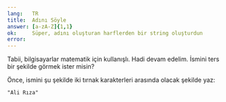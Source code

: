 ```yaml
---
lang:   TR
title:  Adını Söyle
answer: [a-zA-Z]{1,1}
ok:     Süper, adını oluşturan harflerden bir string oluşturdun
error:  
---
```


Tabii, bilgisayarlar matematik için kullanışlı. Hadi devam edelim. İsmini ters bir şekilde görmek ister misin?

Önce, ismini şu şekilde iki tırnak karakterleri arasında olacak şekilde yaz:

    "Ali Rıza"
